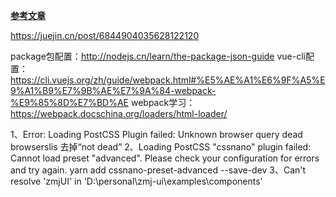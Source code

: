 __[参考文章](https://juejin.cn/post/6847902222328528903)__

https://juejin.cn/post/6844904035628122120

package包配置：http://nodejs.cn/learn/the-package-json-guide
vue-cli配置：https://cli.vuejs.org/zh/guide/webpack.html#%E5%AE%A1%E6%9F%A5%E9%A1%B9%E7%9B%AE%E7%9A%84-webpack-%E9%85%8D%E7%BD%AE
webpack学习：https://webpack.docschina.org/loaders/html-loader/

1、Error: Loading PostCSS Plugin failed: Unknown browser query dead
   browserslis 去掉“not dead”
2、Loading PostCSS "cssnano" plugin failed: Cannot load preset "advanced". Please check your configuration for errors and try again.
    yarn add cssnano-preset-advanced --save-dev
3、Can't resolve 'zmjUI' in 'D:\personal\zmj-ui\examples\components'